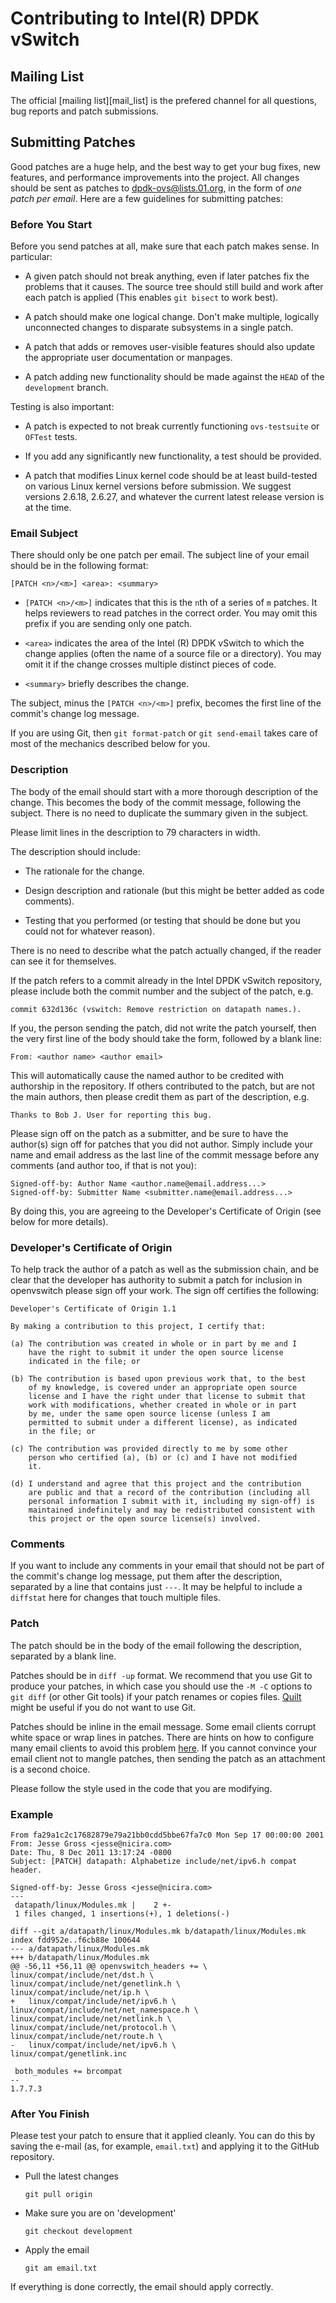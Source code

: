 # Contributing to Intel(R) DPDK vSwitch

## Mailing List

The official [mailing list][mail_list] is the prefered channel for all
questions, bug reports and patch submissions.

## Submitting Patches

Good patches are a huge help, and the best way to get your bug fixes, new
features, and performance improvements into the project. All changes should
be sent as patches to [dpdk-ovs@lists.01.org](dpdk-ovs@lists.01.org), in the
form of *one patch per email*. Here are a few guidelines for submitting
patches:

### Before You Start

Before you send patches at all, make sure that each patch makes sense.
In particular:

 *  A given patch should not break anything, even if later patches fix the
    problems that it causes. The source tree should still build and work
    after each patch is applied (This enables ``git bisect`` to work best).

 *  A patch should make one logical change. Don't make multiple, logically
    unconnected changes to disparate subsystems in a single patch.

 *  A patch that adds or removes user-visible features should also update the
    appropriate user documentation or manpages.

 *  A patch adding new functionality should be made against the ``HEAD`` of
    the ``development`` branch.

Testing is also important:

 *  A patch is expected to not break currently functioning ``ovs-testsuite`` or
    ``OFTest`` tests.

 *  If you add any significantly new functionality, a test should be provided.

 *  A patch that modifies Linux kernel code should be at least build-tested on
    various Linux kernel versions before submission.  We suggest versions
    2.6.18, 2.6.27, and whatever the current latest release version is at the
    time.

### Email Subject

There should only be one patch per email. The subject line of your email
should be in the following format:

    [PATCH <n>/<m>] <area>: <summary>

 *  ``[PATCH <n>/<m>]`` indicates that this is the ``n``th of a series of
    ``m`` patches. It helps reviewers to read patches in the correct order.
    You may omit this prefix if you are sending only one patch.

 *  ``<area>`` indicates the area of the Intel (R) DPDK vSwitch to which the
    change applies (often the name of a source file or a directory). You may
    omit it if the change crosses multiple distinct pieces of code.

 *  ``<summary>`` briefly describes the change.

The subject, minus the ``[PATCH <n>/<m>]`` prefix, becomes the first line of
the commit's change log message.

If you are using Git, then ``git format-patch`` or ``git send-email`` takes
care of most of the mechanics described below for you.

### Description

The body of the email should start with a more thorough description of the
change. This becomes the body of the commit message, following the subject.
There is no need to duplicate the summary given in the subject.

Please limit lines in the description to 79 characters in width.

The description should include:

 *  The rationale for the change.

 *  Design description and rationale (but this might be better added as code
    comments).

 *  Testing that you performed (or testing that should be done but you could
    not for whatever reason).

There is no need to describe what the patch actually changed, if the reader
can see it for themselves.

If the patch refers to a commit already in the Intel DPDK vSwitch repository,
please include both the commit number and the subject of the patch, e.g.

    commit 632d136c (vswitch: Remove restriction on datapath names.).

If you, the person sending the patch, did not write the patch yourself, then
the very first line of the body should take the form, followed by a blank
line:

    From: <author name> <author email>

This will automatically cause the named author to be credited with authorship
in the repository.  If others contributed to the patch, but are not the main
authors, then please credit them as part of the description, e.g.

    Thanks to Bob J. User for reporting this bug.

Please sign off on the patch as a submitter, and be sure to have the
author(s) sign off for patches that you did not author. Simply include your
name and email address as the last line of the commit message before any
comments (and author too, if that is not you):

    Signed-off-by: Author Name <author.name@email.address...>
    Signed-off-by: Submitter Name <submitter.name@email.address...>

By doing this, you are agreeing to the Developer's Certificate of Origin
(see below for more details).

### Developer's Certificate of Origin

To help track the author of a patch as well as the submission chain, and be
clear that the developer has authority to submit a patch for inclusion in
openvswitch please sign off your work.  The sign off certifies the following:

    Developer's Certificate of Origin 1.1

    By making a contribution to this project, I certify that:

    (a) The contribution was created in whole or in part by me and I
        have the right to submit it under the open source license
        indicated in the file; or

    (b) The contribution is based upon previous work that, to the best
        of my knowledge, is covered under an appropriate open source
        license and I have the right under that license to submit that
        work with modifications, whether created in whole or in part
        by me, under the same open source license (unless I am
        permitted to submit under a different license), as indicated
        in the file; or

    (c) The contribution was provided directly to me by some other
        person who certified (a), (b) or (c) and I have not modified
        it.

    (d) I understand and agree that this project and the contribution
        are public and that a record of the contribution (including all
        personal information I submit with it, including my sign-off) is
        maintained indefinitely and may be redistributed consistent with
        this project or the open source license(s) involved.

### Comments

If you want to include any comments in your email that should not be part of
the commit's change log message, put them after the description, separated by
a line that contains just ``---``.  It may be helpful to include a ``diffstat``
here for changes that touch multiple files.

### Patch

The patch should be in the body of the email following the description,
separated by a blank line.

Patches should be in ``diff -up`` format.  We recommend that you use Git to
produce your patches, in which case you should use the ``-M -C`` options to
``git diff`` (or other Git tools) if your patch renames or copies files.
[Quilt](http://savannah.nongnu.org/projects/quilt) might be useful if you do
not want to use Git.

Patches should be inline in the email message. Some email clients corrupt
white space or wrap lines in patches.  There are hints on how to configure
many email clients to avoid this problem [here][git_mail]. If you cannot
convince your email client not to mangle patches, then sending the patch as
an attachment is a second choice.

Please follow the style used in the code that you are modifying.

[git_mail]: http://git.kernel.org/?p=linux/kernel/git/torvalds/linux-2.6.git;a=blob_plain;f=Documentation/email-clients.txt

### Example

    From fa29a1c2c17682879e79a21bb0cdd5bbe67fa7c0 Mon Sep 17 00:00:00 2001
    From: Jesse Gross <jesse@nicira.com>
    Date: Thu, 8 Dec 2011 13:17:24 -0800
    Subject: [PATCH] datapath: Alphabetize include/net/ipv6.h compat header.

    Signed-off-by: Jesse Gross <jesse@nicira.com>
    ---
     datapath/linux/Modules.mk |    2 +-
     1 files changed, 1 insertions(+), 1 deletions(-)

    diff --git a/datapath/linux/Modules.mk b/datapath/linux/Modules.mk
    index fdd952e..f6cb88e 100644
    --- a/datapath/linux/Modules.mk
    +++ b/datapath/linux/Modules.mk
    @@ -56,11 +56,11 @@ openvswitch_headers += \
	linux/compat/include/net/dst.h \
	linux/compat/include/net/genetlink.h \
	linux/compat/include/net/ip.h \
    +	linux/compat/include/net/ipv6.h \
	linux/compat/include/net/net_namespace.h \
	linux/compat/include/net/netlink.h \
	linux/compat/include/net/protocol.h \
	linux/compat/include/net/route.h \
    -	linux/compat/include/net/ipv6.h \
	linux/compat/genetlink.inc

     both_modules += brcompat
    --
    1.7.7.3

### After You Finish

Please test your patch to ensure that it applied cleanly. You can do this by
saving the e-mail (as, for example, ``email.txt``) and applying it to the
GitHub repository.

 *  Pull the latest changes

        git pull origin

 *  Make sure you are on 'development'

        git checkout development

 *  Apply the email

        git am email.txt

If everything is done correctly, the email should apply correctly.

